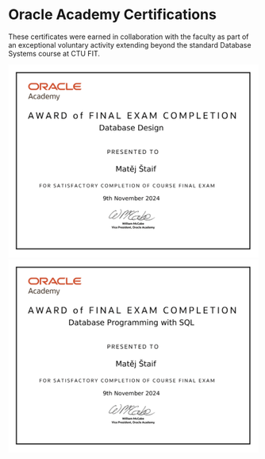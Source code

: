 # Oracle Academy Certifications

These certificates were earned in collaboration with the faculty as part of an exceptional voluntary activity extending beyond the standard Database Systems course at CTU FIT.

![Oracle Academy Database Design](./oracleacademy-database-design.png)
![Oracle Academy Database Programming with SQL](./oracleacademy-database-with-SQL.png)
